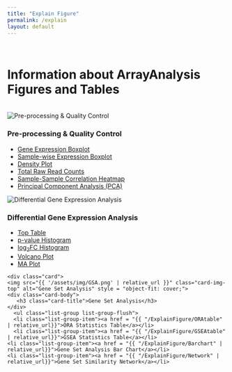 ```yaml
---
title: "Explain Figure"
permalink: /explain
layout: default
---
```

<br>
<div class="container px-1">
<h1>Information about ArrayAnalysis Figures and Tables</h1>
<br>
<div class="card-deck text-center">

  <div class="card">
    <img src="{{ '/assets/img/QC.png' | relative_url }}" class="card-img-top" alt="Pre-processing & Quality Control" style = "object-fit: cover;">
    <div class="card-body">
      <h3 class="card-title">Pre-processing & Quality Control</h3>
    </div>
      <ul class="list-group list-group-flush">
    <li class="list-group-item"><a href = "{{ "/ExplainFigure/Geneboxplot" | relative_url}}">Gene Expression Boxplot</a></li>
    <li class="list-group-item"><a href = "{{ "/ExplainFigure/Sampleboxplot" | relative_url}}">Sample-wise Expression Boxplot</a></li>
    <li class="list-group-item"><a href = "{{ "/ExplainFigure/Densityplot" | relative_url}}">Density Plot</a></li>
    <li class="list-group-item"><a href = "{{ "/ExplainFigure/Readcount" | relative_url}}">Total Raw Read Counts</a></li>
    <li class="list-group-item"><a href = "{{ "/ExplainFigure/Sampleheatmap" | relative_url}}">Sample-Sample Correlation Heatmap</a></li>
    <li class="list-group-item"><a href = "{{ "/ExplainFigure/PCA" | relative_url}}">Principal Component Analysis (PCA)</a></li>
  </ul>
  </div>
  
  <div class="card">
    <img src="{{ '/assets/img/DEA.png' | relative_url }}" class="card-img-top" alt="Differential Gene Expression Analysis" style = "object-fit: cover;">
    <div class="card-body">
       <h3 class="card-title">Differential Gene Expression Analysis</h3>
    </div>
      <ul class="list-group list-group-flush">
    <li class="list-group-item"><a href = "{{ "/ExplainFigure/Toptable" | relative_url}}">Top Table</a></li>
    <li class="list-group-item"><a href = "{{ "/ExplainFigure/Phistogram" | relative_url}}">p-value Histogram</a></li>
    <li class="list-group-item"><a href = "{{ "/ExplainFigure/logFChistogram" | relative_url}}">log<sub>2</sub>FC Histogram</a></li>
    <li class="list-group-item"><a href = "{{ "/ExplainFigure/Volcanoplot" | relative_url}}">Volcano Plot</a></li>
    <li class="list-group-item"><a href = "{{ "/ExplainFigure/MAplot" | relative_url}}">MA Plot</a></li>
  </ul>
  </div>
  
    <div class="card">
    <img src="{{ '/assets/img/GSA.png' | relative_url }}" class="card-img-top" alt="Gene Set Analysis" style = "object-fit: cover;">
    <div class="card-body">
       <h3 class="card-title">Gene Set Analysis</h3>
    </div>
      <ul class="list-group list-group-flush">
      <li class="list-group-item"><a href = "{{ "/ExplainFigure/ORAtable" | relative_url}}">ORA Statistics Table</a></li>
      <li class="list-group-item"><a href = "{{ "/ExplainFigure/GSEAtable" | relative_url}}">GSEA Statistics Table</a></li>
    <li class="list-group-item"><a href = "{{ "/ExplainFigure/Barchart" | relative_url}}">Gene Set Analysis Bar Chart</a></li>
    <li class="list-group-item"><a href = "{{ "/ExplainFigure/Network" | relative_url}}">Gene Set Similarity Network</a></li>
  </ul>
  </div>
  
  
</div>
<br>
<br>




